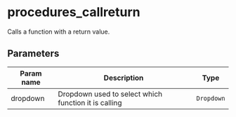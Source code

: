 procedures_callreturn
===========

Calls a function with a return value.

Parameters
----------

| Param name | Description | Type     |
 ------------|-------------|----------
| dropdown     | Dropdown used to select which function it is calling | `Dropdown` |
